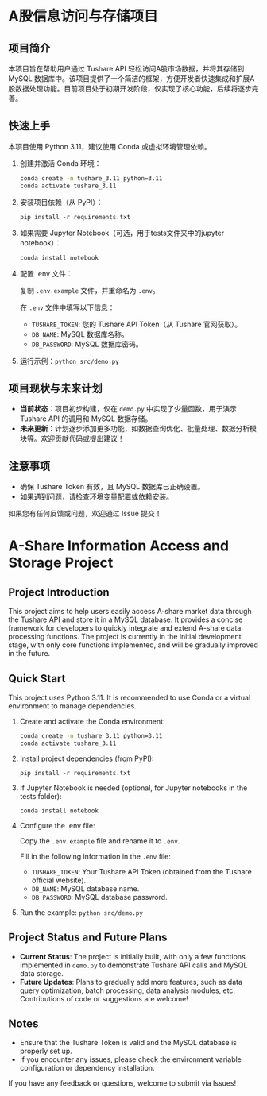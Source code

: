 # A股信息访问与存储项目

## 项目简介

本项目旨在帮助用户通过 Tushare API 轻松访问A股市场数据，并将其存储到 MySQL 数据库中。该项目提供了一个简洁的框架，方便开发者快速集成和扩展A股数据处理功能。目前项目处于初期开发阶段，仅实现了核心功能，后续将逐步完善。

## 快速上手



本项目使用 Python 3.11，建议使用 Conda 或虚拟环境管理依赖。

1. 创建并激活 Conda 环境：
    ```bash
    conda create -n tushare_3.11 python=3.11
    conda activate tushare_3.11
    ```

2. 安装项目依赖（从 PyPI）：

    `pip install -r requirements.txt`



3. 如果需要 Jupyter Notebook（可选，用于tests文件夹中的jupyter notebook）：

    `conda install notebook`

4. 配置 .env 文件：

    复制 `.env.example` 文件，并重命名为 `.env`。

    在 `.env` 文件中填写以下信息：

   * `TUSHARE_TOKEN`: 您的 Tushare API Token（从 Tushare 官网获取）。
   * `DB_NAME`: MySQL 数据库名称。
   * `DB_PASSWORD`: MySQL 数据库密码。

5. 运行示例：`python src/demo.py`

## 项目现状与未来计划

* **当前状态**：项目初步构建，仅在 `demo.py` 中实现了少量函数，用于演示 Tushare API 的调用和 MySQL 数据存储。
* **未来更新**：计划逐步添加更多功能，如数据查询优化、批量处理、数据分析模块等。欢迎贡献代码或提出建议！

## 注意事项

* 确保 Tushare Token 有效，且 MySQL 数据库已正确设置。
* 如果遇到问题，请检查环境变量配置或依赖安装。

如果您有任何反馈或问题，欢迎通过 Issue 提交！



# A-Share Information Access and Storage Project

## Project Introduction

This project aims to help users easily access A-share market data through the Tushare API and store it in a MySQL database. It provides a concise framework for developers to quickly integrate and extend A-share data processing functions. The project is currently in the initial development stage, with only core functions implemented, and will be gradually improved in the future.

## Quick Start

This project uses Python 3.11. It is recommended to use Conda or a virtual environment to manage dependencies.

1. Create and activate the Conda environment:

   ```bash
   conda create -n tushare_3.11 python=3.11
   conda activate tushare_3.11
   ```

2. Install project dependencies (from PyPI):

   `pip install -r requirements.txt`

3. If Jupyter Notebook is needed (optional, for Jupyter notebooks in the tests folder):

   `conda install notebook`

4. Configure the .env file:

   Copy the `.env.example` file and rename it to `.env`.

   Fill in the following information in the `.env` file:

   * `TUSHARE_TOKEN`: Your Tushare API Token (obtained from the Tushare official website).
   * `DB_NAME`: MySQL database name.
   * `DB_PASSWORD`: MySQL database password.

5. Run the example: `python src/demo.py`

## Project Status and Future Plans

* **Current Status**: The project is initially built, with only a few functions implemented in `demo.py` to demonstrate Tushare API calls and MySQL data storage.
* **Future Updates**: Plans to gradually add more features, such as data query optimization, batch processing, data analysis modules, etc. Contributions of code or suggestions are welcome!

## Notes

* Ensure that the Tushare Token is valid and the MySQL database is properly set up.
* If you encounter any issues, please check the environment variable configuration or dependency installation.

If you have any feedback or questions, welcome to submit via Issues!
